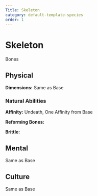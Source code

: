 ```yaml
---
Title: Skeleton
category: default-template-species 
order: 1
---
```


# Skeleton 

<!-- short description -->
Bones

<!-- always facing northwards -->
## Physical 
**Dimensions:** Same as Base

### Natural Abilities

**Affinity:** Undeath, One Affinity from Base

**Reforming Bones:**

**Brittle:**


## Mental

Same as Base

## Culture

Same as Base

